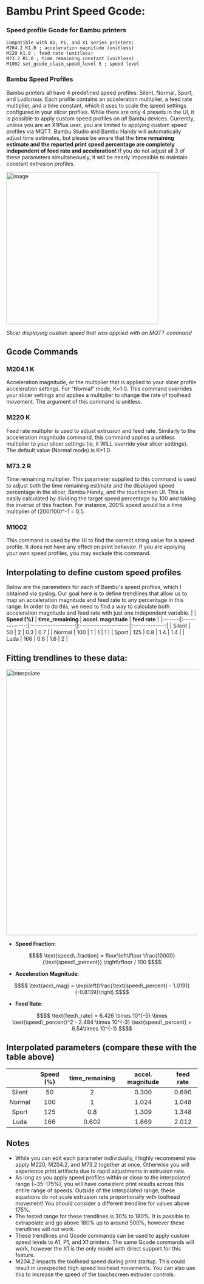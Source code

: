 # Bambu Print Speed Gcode:

### Speed profile Gcode for Bambu printers
```
Compatible with A1, P1, and X1 series printers:
M204.2 K1.0 ; acceleration magnitude (unitless)
M220 K1.0 ; feed rate (unitless)
M73.2 R1.0 ; time remaining constant (unitless)
M1002 set_gcode_claim_speed_level 5 ; speed level
```

### Bambu Speed Profiles
Bambu printers all have 4 predefined speed profiles: Silent, Normal, Sport, and Ludicrous. Each profile contains an acceleration multiplier, a feed rate multiplier, and a time constant, which it uses to scale the speed settings configured in your slicer profiles. While there are only 4 presets in the UI, it is possible to apply custom speed profiles on *all* Bambu devices. Currently, unless you are an X1Plus user, you are limited to applying custom speed profiles via MQTT. Bambu Studio and Bambu Handy will automatically adjust time estimates, but please be aware that the **time remaining estimate and the reported print speed percentage are completely independent of feed rate and acceleration!** If you do not adjust all 3 of these parameters simultaneously, it will be nearly impossible to maintain constant extrusion profiles. 

<img width="400" alt="image" src="https://github.com/jphannifan/x1plus-testing/assets/149451641/47051604-4b60-4903-906c-72b1d6c4f226">

_Slicer displaying custom speed that was applied with an MQTT command_

## Gcode Commands

### M204.1 K
Acceleration magnitude, or the multiplier that is applied to your slicer profile acceleration settings. For "Normal" mode, K=1.0. This command overrides your slicer settings and applies a multiplier to change the rate of toolhead movement. The argument of this command is unitless. 

### M220 K
Feed rate multipler is used to adjust extrusion and feed rate. Similarly to the acceleration magnitude command, this command applies a unitless multiplier to your slicer settings (ie, it WILL override your slicer settings). The default value (Normal mode) is K=1.0. 

### M73.2 R
Time remaining multiplier. This parameter supplied to this command is used to adjust both the time remaining estimate and the displayed speed percentage in the slicer, Bambu Handy, and the touchscreen UI. This is easily calculated by dividing the target speed percentage by 100 and taking the inverse of this fraction. For instance, 200% speed would be a time multiplier of (200/100)^-1 = 0.5.

### M1002
This command is used by the UI to find the correct string value for a speed profile. It does not have any effect on print behavior. If you are applying your own speed profiles, you may exclude this command.

## Interpolating to define custom speed profiles
Below are the parameters for each of Bambu's speed profiles, which I obtained via syslog. Our goal here is to define trendlines that allow us to map an acceleration magnitude and feed rate to any percentage in this range. In order to do this, we need to find a way to calculate both acceleration magnitude and feed rate with just one independent variable.
|        | **Speed (%)** | **time_remaining** | **accel. magnitude** | **feed rate** |
|:------:|:-------------:|:------------------:|:--------------------:|:-------------:|
| Silent |       50      |          2         |          0.3         |      0.7      |
| Normal |      100      |          1         |           1          |       1       |
|  Sport |      125      |         0.8        |          1.4         |      1.4      |
|  Luda  |      166      |         0.6        |          1.6         |       2       |

## Fitting trendlines to these data:
<img width="700" alt="interpolate" src="https://github.com/jphannifan/x1plus-testing/assets/149451641/df6884e5-860b-4f17-9166-12ae04747be9">

- **Speed Fraction**:
```math
$$ \text{speed\_fraction} = floor\left\lfloor \frac{10000}{\text{speed\_percent}} \right\rfloor / 100 $$
```
- **Acceleration Magnitude**:
```math
$$ \text{acc\_mag} = \exp\left(\frac{\text{speed\_percent} - 1.0191}{-0.8139}\right) $$
```
- **Feed Rate**:
```math
$$ \text{feed\_rate} = 6.426 \times 10^{-5} \times \text{speed\_percent}^2 - 2.484 \times 10^{-3}  \text{speed\_percent} + 6.54\times 10^{-1} $$
```
## Interpolated parameters (compare these with the table above)
|        | **Speed (%)** | **time_remaining** | **accel. magnitude** | **feed rate** |
|:------:|:-------------:|:------------------:|:--------------------:|:-------------:|
| Silent |       50      |          2         |         0.300        | 0.690         |
| Normal |      100      |          1         |         1.024        | 1.048         |
|  Sport |      125      |         0.8        |         1.309        | 1.348         |
|  Luda  |      166      |        0.602       |         1.669        | 2.012         |


## Notes
- While you can edit each parameter individually, I highly recommend you apply M220, M204.2, and M73.2 together at once. Otherwise you will experience print artifacts due to rapid adjustments in extrusion rate.
- As long as you apply speed profiles within or close to the interpolated range (~35-175%), you will have consistent print results across this entire range of speeds. Outside of the interpolated range, these equations do not scale extrusion rate proportionally with toolhead movement! You should consider a different trendline for values above 175%. 
- The tested range for these trendlines is 30% to 180%. It is possible to extrapolate and go above 180% up to around 500%, however these trendlines will not work. 
- These trendlines and Gcode commands can be used to apply custom speed levels to A1, P1, and X1 printers. The same Gcode commands will work, however the X1 is the only model with direct support for this feature.
- M204.2 impacts the toolhead speed during print startup. This could result in unexpected high speed toolhead movements. You can also use this to increase the speed of the touchscreen extruder controls. 

